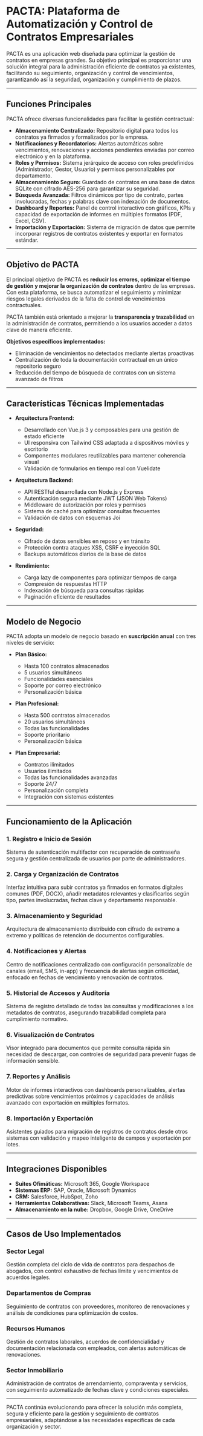 # PACTA: Plataforma de Automatización y Control de Contratos Empresariales

PACTA es una aplicación web diseñada para optimizar la gestión de contratos en empresas grandes. Su objetivo principal es proporcionar una solución integral para la administración eficiente de contratos ya existentes, facilitando su seguimiento, organización y control de vencimientos, garantizando así la seguridad, organización y cumplimiento de plazos.

---

## **Funciones Principales**
PACTA ofrece diversas funcionalidades para facilitar la gestión contractual:

- **Almacenamiento Centralizado:** Repositorio digital para todos los contratos ya firmados y formalizados por la empresa.
- **Notificaciones y Recordatorios:** Alertas automáticas sobre vencimientos, renovaciones y acciones pendientes enviadas por correo electrónico y en la plataforma.
- **Roles y Permisos:** Sistema jerárquico de acceso con roles predefinidos (Administrador, Gestor, Usuario) y permisos personalizables por departamento.
- **Almacenamiento Seguro:** Guardado de contratos en una base de datos SQLite con cifrado AES-256 para garantizar su seguridad.
- **Búsqueda Avanzada:** Filtros dinámicos por tipo de contrato, partes involucradas, fechas y palabras clave con indexación de documentos.
- **Dashboard y Reportes:** Panel de control interactivo con gráficos, KPIs y capacidad de exportación de informes en múltiples formatos (PDF, Excel, CSV).
- **Importación y Exportación:** Sistema de migración de datos que permite incorporar registros de contratos existentes y exportar en formatos estándar.

---

## **Objetivo de PACTA**

El principal objetivo de PACTA es **reducir los errores, optimizar el tiempo de gestión y mejorar la organización de contratos** dentro de las empresas. Con esta plataforma, se busca automatizar el seguimiento y minimizar riesgos legales derivados de la falta de control de vencimientos contractuales.

PACTA también está orientado a mejorar la **transparencia y trazabilidad** en la administración de contratos, permitiendo a los usuarios acceder a datos clave de manera eficiente.

**Objetivos específicos implementados:**
- Eliminación de vencimientos no detectados mediante alertas proactivas
- Centralización de toda la documentación contractual en un único repositorio seguro
- Reducción del tiempo de búsqueda de contratos con un sistema avanzado de filtros

---

## **Características Técnicas Implementadas**

- **Arquitectura Frontend:** 
  - Desarrollado con Vue.js 3 y composables para una gestión de estado eficiente
  - UI responsiva con Tailwind CSS adaptada a dispositivos móviles y escritorio
  - Componentes modulares reutilizables para mantener coherencia visual
  - Validación de formularios en tiempo real con Vuelidate

- **Arquitectura Backend:**
  - API RESTful desarrollada con Node.js y Express
  - Autenticación segura mediante JWT (JSON Web Tokens)
  - Middleware de autorización por roles y permisos
  - Sistema de caché para optimizar consultas frecuentes
  - Validación de datos con esquemas Joi

- **Seguridad:**
  - Cifrado de datos sensibles en reposo y en tránsito
  - Protección contra ataques XSS, CSRF e inyección SQL
  - Backups automáticos diarios de la base de datos

- **Rendimiento:**
  - Carga lazy de componentes para optimizar tiempos de carga
  - Compresión de respuestas HTTP
  - Indexación de búsqueda para consultas rápidas
  - Paginación eficiente de resultados

---

## **Modelo de Negocio**

PACTA adopta un modelo de negocio basado en **suscripción anual** con tres niveles de servicio:

- **Plan Básico:** 
  - Hasta 100 contratos almacenados
  - 5 usuarios simultáneos
  - Funcionalidades esenciales
  - Soporte por correo electrónico
  - Personalización básica

- **Plan Profesional:**
  - Hasta 500 contratos almacenados
  - 20 usuarios simultáneos
  - Todas las funcionalidades
  - Soporte prioritario
  - Personalización básica

- **Plan Empresarial:**
  - Contratos ilimitados
  - Usuarios ilimitados
  - Todas las funcionalidades avanzadas
  - Soporte 24/7
  - Personalización completa
  - Integración con sistemas existentes

---

## **Funcionamiento de la Aplicación**

### **1. Registro e Inicio de Sesión**
Sistema de autenticación multifactor con recuperación de contraseña segura y gestión centralizada de usuarios por parte de administradores.

### **2. Carga y Organización de Contratos**
Interfaz intuitiva para subir contratos ya firmados en formatos digitales comunes (PDF, DOCX), añadir metadatos relevantes y clasificarlos según tipo, partes involucradas, fechas clave y departamento responsable.

### **3. Almacenamiento y Seguridad**
Arquitectura de almacenamiento distribuido con cifrado de extremo a extremo y políticas de retención de documentos configurables.

### **4. Notificaciones y Alertas**
Centro de notificaciones centralizado con configuración personalizable de canales (email, SMS, in-app) y frecuencia de alertas según criticidad, enfocado en fechas de vencimiento y renovación de contratos.

### **5. Historial de Accesos y Auditoría**
Sistema de registro detallado de todas las consultas y modificaciones a los metadatos de contratos, asegurando trazabilidad completa para cumplimiento normativo.

### **6. Visualización de Contratos**
Visor integrado para documentos que permite consulta rápida sin necesidad de descargar, con controles de seguridad para prevenir fugas de información sensible.

### **7. Reportes y Análisis**
Motor de informes interactivos con dashboards personalizables, alertas predictivas sobre vencimientos próximos y capacidades de análisis avanzado con exportación en múltiples formatos.

### **8. Importación y Exportación**
Asistentes guiados para migración de registros de contratos desde otros sistemas con validación y mapeo inteligente de campos y exportación por lotes.

---

## **Integraciones Disponibles**

- **Suites Ofimáticas:** Microsoft 365, Google Workspace
- **Sistemas ERP:** SAP, Oracle, Microsoft Dynamics
- **CRM:** Salesforce, HubSpot, Zoho
- **Herramientas Colaborativas:** Slack, Microsoft Teams, Asana
- **Almacenamiento en la nube:** Dropbox, Google Drive, OneDrive

---

## **Casos de Uso Implementados**

### **Sector Legal**
Gestión completa del ciclo de vida de contratos para despachos de abogados, con control exhaustivo de fechas límite y vencimientos de acuerdos legales.

### **Departamentos de Compras**
Seguimiento de contratos con proveedores, monitoreo de renovaciones y análisis de condiciones para optimización de costos.

### **Recursos Humanos**
Gestión de contratos laborales, acuerdos de confidencialidad y documentación relacionada con empleados, con alertas automáticas de renovaciones.

### **Sector Inmobiliario**
Administración de contratos de arrendamiento, compraventa y servicios, con seguimiento automatizado de fechas clave y condiciones especiales.

---

PACTA continúa evolucionando para ofrecer la solución más completa, segura y eficiente para la gestión y seguimiento de contratos empresariales, adaptándose a las necesidades específicas de cada organización y sector.
